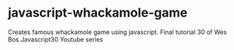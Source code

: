 # javascript-whackamole-game
Creates famous whackamole game using javascript. Final tutorial 30 of Wes Bos Javascript30 Youtube series
